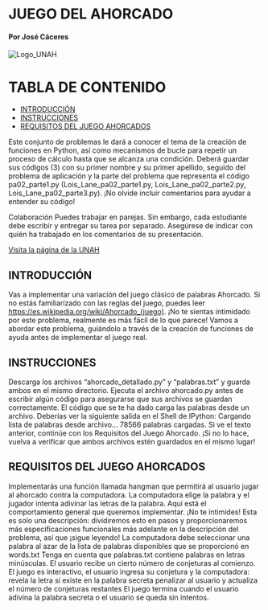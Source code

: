 # JUEGO DEL AHORCADO

#### Por José Cáceres

![Logo_UNAH](https://www.unah.edu.hn/themes/portalunah/assets/images/logo-unah.png)

TABLA DE CONTENIDO
===================
- [INTRODUCCIÓN](#intro)
- [INSTRUCCIONES](#instrucciones)
- [REQUISITOS DEL JUEGO AHORCADOS](#requisitos)


Este conjunto de problemas le dará a conocer el tema de la creación de funciones en Python, así como mecanismos de bucle para repetir un proceso de cálculo hasta que se alcanza una condición. Deberá guardar sus códigos (3) con su primer nombre y su primer apellido, seguido del problema de aplicación y la parte del problema que representa el código pa02_parte1.py (Lois_Lane_pa02_parte1.py, Lois_Lane_pa02_parte2.py, Lois_Lane_pa02_parte3.py). ¡No olvide incluir comentarios para ayudar a entender su código!

Colaboración
Puedes trabajar en parejas. Sin embargo, cada estudiante debe escribir y entregar su tarea por separado. Asegúrese de indicar con quién ha trabajado en los comentarios de su presentación.

[Visita la página de la UNAH](https://www.unah.edu.hn/)

INTRODUCCIÓN
----------------
Vas a implementar una variación del juego clásico de palabras Ahorcado. Si no estás familiarizado con las reglas del juego, puedes leer https://es.wikipedia.org/wiki/Ahorcado_(juego). ¡No te sientas intimidado por este problema, realmente es más fácil de lo que parece! Vamos a abordar este problema, guiándolo a través de la creación de funciones de ayuda antes de implementar el juego real.

INSTRUCCIONES
--------------
Descarga los archivos “ahorcado_detallado.py” y “palabras.txt” y guarda ambos en el mismo directorio. Ejecuta el archivo ahorcado.py antes de escribir algún código para asegurarse que sus archivos se guardan correctamente. El código que se te ha dado carga las palabras desde un archivo. Deberías ver la siguiente salida en el Shell de IPython:
	Cargando lista de palabras desde archivo...
    78566 palabras cargadas.
Si ve el texto anterior, continúe con los Requisitos del Juego Ahorcado.
¡Si no lo hace, vuelva a verificar que ambos archivos estén guardados en el mismo lugar!


REQUISITOS DEL JUEGO AHORCADOS
-------------
Implementarás una función llamada hangman que permitirá al usuario jugar al ahorcado contra la computadora. La computadora elige la palabra y el jugador intenta adivinar las letras de la palabra.
Aquí está el comportamiento general que queremos implementar. ¡No te intimides! Esta es solo una descripción: dividiremos esto en pasos y proporcionaremos más especificaciones funcionales más adelante en la descripción del problema, así que ¡sigue leyendo!
La computadora debe seleccionar una palabra al azar de la lista de palabras disponibles que se proporcionó en words.txt
Tenga en cuenta que palabras.txt contiene palabras en letras minúsculas.
El usuario recibe un cierto número de conjeturas al comienzo.
El juego es interactivo, el usuario ingresa su conjetura y la computadora:
revela la letra si existe en la palabra secreta
penalizar al usuario y actualiza el número de conjeturas restantes
El juego termina cuando el usuario adivina la palabra secreta o el usuario se queda sin intentos.
